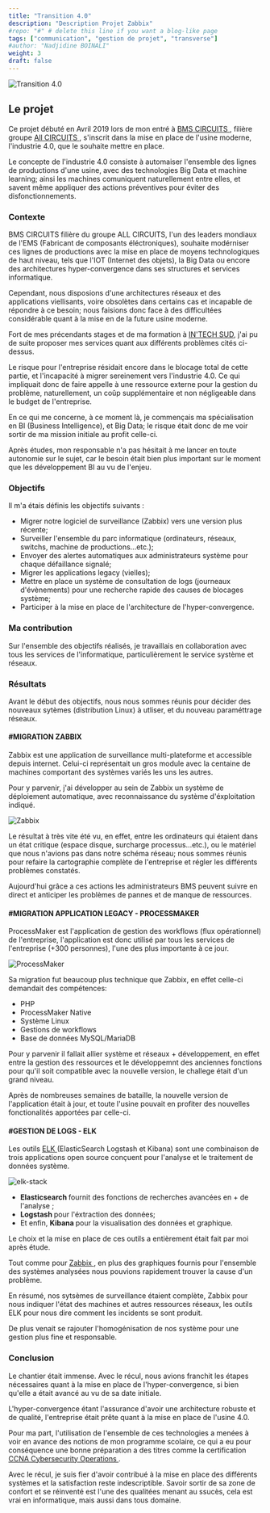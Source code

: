 ```yaml
---
title: "Transition 4.0"
description: "Description Projet Zabbix"
#repo: "#" # delete this line if you want a blog-like page
tags: ["communication", "gestion de projet", "transverse"]
#author: "Nadjidine BOINALI"
weight: 3
draft: false
---
```



![Transition 4.0](../../images/project/home_page/transition4-0-white.png)


## Le projet
Ce projet débuté en Avril 2019 lors de mon entré à <a href="https://bmscircuits.com/" target="_blank"> BMS CIRCUITS </a>, filière groupe <a href="https://allcircuits.com/" target="_blank"> All CIRCUITS </a>, s'inscrit dans la mise en place de l'usine moderne, l'industrie 4.0, que le  souhaite mettre en place.

Le concepte de l'industrie 4.0 consiste à automaiser l'ensemble des lignes de productions d'une usine, avec des technologies Big Data et machine learning; ainsi les machines comuniquent naturellement entre elles, et savent même appliquer des actions préventives pour éviter des disfonctionnements.


### Contexte
BMS CIRCUITS filière du groupe ALL CIRCUITS, l'un des leaders mondiaux de l'EMS (Fabricant de composants éléctroniques), souhaite modérniser ces lignes de productions avec la mise en place de moyens technologiques de haut niveau, tels que l'IOT (Internet des objets), la Big Data ou encore des architectures hyper-convergence dans ses structures et services informatique.

Cependant, nous disposions d'une architectures réseaux et des applications viellisants, voire obsolètes dans certains cas et incapable de répondre à ce besoin; nous faisions donc face à des difficultées considérable quant à la mise en de la future usine moderne.

Fort de mes précendants stages et de ma formation à <a href="https://www.intechinfo.fr/" target="_blank"> IN'TECH SUD</a>, j'ai pu de suite proposer mes services quant aux différents problèmes cités ci-dessus.

Le risque pour l'entreprise résidait encore dans le blocage total de cette partie, et l'incapacité à migrer sereinement vers l'industrie 4.0. Ce qui impliquait donc de faire appelle à une ressource externe pour la gestion du problème, naturellement, un coûp supplémentaire et non négligeable dans le budget de l'entreprise.

En ce qui me concerne, à ce moment là, je commençais ma spécialisation en BI (Business Intelligence), et Big Data; le risque était donc de me voir sortir de ma mission initiale au profit celle-ci.

Après études, mon responsable n'a pas hésitait à me lancer en toute autonomie sur le sujet, car le besoin était bien plus important sur le moment que les développement BI au vu de l'enjeu.

### Objectifs
Il m'a étais définis les objectifs suivants :

- Migrer notre logiciel de surveillance (Zabbix) vers une version plus récente;
- Surveiller l'ensemble du parc informatique (ordinateurs, réseaux, switchs, machine de productions...etc.);
- Envoyer des alertes automatiques aux administrateurs système pour chaque défaillance signalé;
- Migrer les applications legacy (vielles);
- Mettre en place un système de consultation de logs (journeaux d'évènements) pour une recherche rapide des causes de blocages système;
- Participer à la mise en place de l'architecture de l'hyper-convergence.


### Ma contribution

Sur l'ensemble des objectifs réalisés, je travaillais en collaboration avec tous les services de l'informatique, particulièrement le service système et réseaux.

### Résultats
Avant le début des objectifs, nous nous sommes réunis pour décider des nouveaux sytèmes (distribution Linux) à utliser, et du nouveau paraméttrage réseaux.

#### #MIGRATION ZABBIX
Zabbix est une application de surveillance multi-plateforme et accessible depuis internet. Celui-ci représentait un gros module avec la centaine de machines comportant des systèmes variés les uns les autres.

Pour y parvenir, j'ai développer au sein de Zabbix un système de déploiement automatique, avec reconnaissance du système d'éxploitation indiqué.

![Zabbix](../../images/project/transition-4-0/zabbix_dashboard_v52_dark.jpg)


Le résultat à très vite été vu, en effet, entre les ordinateurs qui étaient dans un état critique (espace disque, surcharge processus...etc.), ou le matériel que nous n'avions pas dans notre schéma réseau; nous sommes réunis pour refaire la cartographie complète de l'entreprise et régler les différents problèmes constatés.

Aujourd'hui grâce a ces actions les administrateurs BMS peuvent suivre en direct et anticiper les problèmes de pannes et de manque de ressources.

#### #MIGRATION APPLICATION LEGACY - PROCESSMAKER

ProcessMaker est l'application de gestion des workflows (flux opérationnel) de l'entreprise, l'application est donc utilisé par tous les services de l'entreprise (+300 personnes), l'une des plus importante à ce jour.

![ProcessMaker](../../images/project/transition-4-0/ProcessMaker.png)

Sa migration fut beaucoup plus technique que Zabbix, en effet celle-ci demandait des compétences: 

- PHP
- ProcessMaker Native
- Système Linux
- Gestions de workflows
- Base de données MySQL/MariaDB

Pour y parvenir il fallait allier système et réseaux + développement, en effet entre la gestion des ressources et le développemnt des anciennes fonctions pour qu'il soit compatible avec la nouvelle version, le challege était d'un grand niveau.

Après de nombreuses semaines de bataille, la nouvelle version de l'application était à jour, et toute l'usine pouvait en profiter des nouvelles fonctionalités apportées par celle-ci.

#### #GESTION DE LOGS - ELK
Les outils <a href="https://www.elastic.co/what-is/elk-stack" tardget="_blank"> ELK </a> (ElasticSearch Logstash et Kibana) sont une combinaison de trois applications open source conçuent pour l'analyse et le traitement de données système.

![elk-stack](../../images/project/transition-4-0/elk-schema.png)

- <b> Elasticsearch </b> fournit des fonctions de recherches avancées en + de l'analyse ;
- <b> Logstash </b> pour l'éxtraction des données;
- Et enfin, <b> Kibana </b> pour la visualisation des données et graphique.

Le choix et la mise en place de ces outils a entièrement était fait par moi après étude.

Tout comme pour <a href="#migration-zabbix"> Zabbix </a>, en plus des graphiques fournis pour l'ensemble des systèmes analysées nous pouvions rapidement trouver la cause d'un problème.

En résumé, nos sytsèmes de surveillance étaient complète, Zabbix pour nous indiquer l'état des machines et autres ressources réseaux, les outils ELK pour nous dire comment les incidents se sont produit.

De plus venait se rajouter l'homogénisation de nos système pour une gestion plus fine et responsable.

### Conclusion
Le chantier était immense. Avec le récul, nous avions franchit les étapes nécessaires quant à la mise en place de l'hyper-convergence, si bien qu'elle a était avancé au vu de sa date initiale.

L'hyper-convergence étant l'assurance d'avoir une architecture robuste et de qualité, l'entreprise était prête quant à la mise en place de l'usine 4.0.

Pour ma part, l'utilisation de l'ensemble de ces technologies a menées à voir en avance des notions de mon programme scolaire, ce qui a eu pour conséquence une bonne préparation a des titres comme la certification <a href="../../data/NadjidineBoinali-Certification_Cy-certificate.pdf" target="_blank"> CCNA Cybersecurity Operations </a>.

Avec le récul, je suis fier d'avoir contribué à la mise en place des différents systèmes et la satisfaction reste indescriptible. Savoir sortir de sa zone de confort et se réinventé est l'une des qualitées menant au ssucès, cela est vrai en informatique, mais aussi dans tous domaine.

